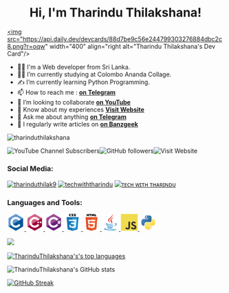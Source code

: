 <h1 align="center">Hi, I'm Tharindu Thilakshana!</h1>

<a href="https://app.daily.dev/TharinduT"> <img src="https://api.daily.dev/devcards/88d7be9c56e244799303276884dbc2c8.png?r=oqw" width="400" align="right alt="Tharindu Thilakshana's Dev Card"/></a>

- 👨‍💻 I'm a Web developer from Sri Lanka.
- 👩‍🎓 I’m currently studying at Colombo Ananda Collage.
- ✍ I’m currently learning Python Programming. 
- 📫 How to reach me : **[on Telegram](@tharinduthilakshana)**
- 👯 I’m looking to collaborate **[on YouTube](https://www.youtube.com/channel/UC_wNwisVb5i33fW6rNkrIlA)**
- 📄 Know about my experiences **[Visit Website](http://techwiththarindu.cf/?i=1)**
- 💬 Ask me about anything **[on Telegram](https://t.me/joinchat/52H00g1YfSMxOWZl)**
- 📝 I regularly write articles on **[on Banzgeek](https://www.banzgeek.com/)**

<p align="left"> <img src="https://komarev.com/ghpvc/?username=tharinduthilakshana&label=Profile%20views&color=0e75b6&style=flat" alt="tharinduthilakshana" /> </p><img alt="YouTube Channel Subscribers" src="https://img.shields.io/youtube/channel/subscribers/UC_wNwisVb5i33fW6rNkrIlA?label=%E1%B4%9B%E1%B4%87%E1%B4%84%CA%9C%20%E1%B4%A1%C9%AA%E1%B4%9B%CA%9C%20%E1%B4%9B%CA%9C%E1%B4%80%CA%80%C9%AA%C9%B4%E1%B4%85%E1%B4%9C&style=social"><img alt="GitHub followers" src="https://img.shields.io/github/followers/tharinduthilakshana?style=social"><img alt="Visit Website" src="https://img.shields.io/badge/Visit%20Web-www.techwiththarindu.cf-green">

<h3 align="left">Social Media:</h3>
<p align="left">
<a href="https://twitter.com/tharinduthilak9" target="blank"><img align="center" src="https://raw.githubusercontent.com/rahuldkjain/github-profile-readme-generator/master/src/images/icons/Social/twitter.svg" alt="tharinduthilak9" height="30" width="40" /></a>
<a href="https://instagram.com/techwiththarindu" target="blank"><img align="center" src="https://raw.githubusercontent.com/rahuldkjain/github-profile-readme-generator/master/src/images/icons/Social/instagram.svg" alt="techwiththarindu" height="30" width="40" /></a>
<a href="https://www.youtube.com/channel/UC_wNwisVb5i33fW6rNkrIlA" target="blank"><img align="center" src="https://raw.githubusercontent.com/rahuldkjain/github-profile-readme-generator/master/src/images/icons/Social/youtube.svg" alt="ᴛᴇᴄʜ ᴡɪᴛʜ ᴛʜᴀʀɪɴᴅᴜ" height="30" width="40" /></a>
</p>

<h3 align="left">Languages and Tools:</h3>
<p align="left"> <a href="https://www.cprogramming.com/" target="_blank" rel="noreferrer"> <img src="https://raw.githubusercontent.com/devicons/devicon/master/icons/c/c-original.svg" alt="c" width="40" height="40"/> </a> <a href="https://www.w3schools.com/cpp/" target="_blank" rel="noreferrer"> <img src="https://raw.githubusercontent.com/devicons/devicon/master/icons/cplusplus/cplusplus-original.svg" alt="cplusplus" width="40" height="40"/> </a> <a href="https://www.w3schools.com/cs/" target="_blank" rel="noreferrer"> <img src="https://raw.githubusercontent.com/devicons/devicon/master/icons/csharp/csharp-original.svg" alt="csharp" width="40" height="40"/> </a> <a href="https://www.w3schools.com/css/" target="_blank" rel="noreferrer"> <img src="https://raw.githubusercontent.com/devicons/devicon/master/icons/css3/css3-original-wordmark.svg" alt="css3" width="40" height="40"/> </a> <a href="https://www.w3.org/html/" target="_blank" rel="noreferrer"> <img src="https://raw.githubusercontent.com/devicons/devicon/master/icons/html5/html5-original-wordmark.svg" alt="html5" width="40" height="40"/> </a> <a href="https://www.java.com" target="_blank" rel="noreferrer"> <img src="https://raw.githubusercontent.com/devicons/devicon/master/icons/java/java-original.svg" alt="java" width="40" height="40"/> </a> <a href="https://developer.mozilla.org/en-US/docs/Web/JavaScript" target="_blank" rel="noreferrer"> <img src="https://raw.githubusercontent.com/devicons/devicon/master/icons/javascript/javascript-original.svg" alt="javascript" width="40" height="40"/> </a> <a href="https://www.python.org" target="_blank" rel="noreferrer"> <img src="https://raw.githubusercontent.com/devicons/devicon/master/icons/python/python-original.svg" alt="python" width="40" height="40"/> </a> </p>

<p><img src="https://github-profile-trophy.vercel.app/?username=TharinduThilakshana&no-bg=true"></p>

[![TharinduThilakshana's's top languages](https://github-readme-stats.vercel.app/api/top-langs/?username=TharinduThilakshana&theme=blue-green)](https://github.com/TharinduThilakshana/github-readme-stats)

![TharinduThilakshana's GitHub stats](https://github-readme-stats.vercel.app/api?username=TharinduThilakshana&show_icons=true&theme=blue-green)

[![GitHub Streak](https://github-readme-streak-stats.herokuapp.com/?user=TharinduThilakshana&theme=highcontrast)](https://git.io/streak-stats)
